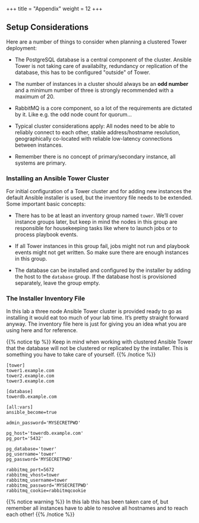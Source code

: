 +++
title = "Appendix"
weight = 12
+++

## Setup Considerations

Here are a number of things to consider when planning a clustered Tower
deployment:

  - The PostgreSQL database is a central component of the cluster.
    Ansible Tower is not taking care of availabilty, redundancy or
    replication of the database, this has to be configured "outside" of
    Tower.

  - The number of instances in a cluster should always be an **odd
    number** and a minimum number of three is strongly recommended with
    a maximum of 20.

  - RabbitMQ is a core component, so a lot of the requirements are
    dictated by it. Like e.g. the odd node count for quorum…

  - Typical cluster considerations apply: All nodes need to be able to
    reliably connect to each other, stable address/hostname resolution,
    geographically co-located with reliable low-latency connections
    between instances.

  - Remember there is no concept of primary/secondary instance, all
    systems are primary.

### Installing an Ansible Tower Cluster

For initial configuration of a Tower cluster and for adding new
instances the default Ansible installer is used, but the inventory file
needs to be extended. Some important basic concepts:

  - There has to be at least an inventory group named `tower`. We’ll
    cover instance groups later, but keep in mind the nodes in this
    group are responsible for housekeeping tasks like where to launch
    jobs or to process playbook events.

  - If all Tower instances in this group fail, jobs might not run and
    playbook events might not get written. So make sure there are enough
    instances in this group.

  - The database can be installed and configured by the installer by
    adding the host to the `database` group. If the database host is
    provisioned separately, leave the group empty.

### The Installer Inventory File

In this lab a three node Ansible Tower cluster is provided ready to go
as installing it would eat too much of your lab time. It’s pretty
straight forward anyway. The inventory file here is just for giving you
an idea what you are using here and for reference.

{{% notice tip %}}
Keep in mind when working with clustered Ansible Tower that the database will not be clustered or replicated by the installer. This is something you have to take care of yourself.
{{% /notice %}}

    [tower]
    tower1.example.com
    tower2.example.com
    tower3.example.com

    [database]
    towerdb.example.com

    [all:vars]
    ansible_become=true

    admin_password='MYSECRETPWD'

    pg_host='towerdb.example.com'
    pg_port='5432'

    pg_database='tower'
    pg_username='tower'
    pg_password='MYSECRETPWD'

    rabbitmq_port=5672
    rabbitmq_vhost=tower
    rabbitmq_username=tower
    rabbitmq_password='MYSECRETPWD'
    rabbitmq_cookie=rabbitmqcookie

{{% notice warning %}}
In this lab this has been taken care of, but remember all instances have to able to resolve all hostnames and to reach each other\!
{{% /notice %}}
